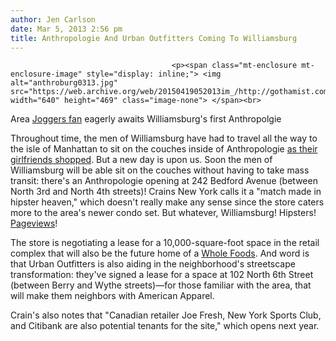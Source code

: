```yaml
---
author: Jen Carlson
date: Mar 5, 2013 2:56 pm
title: Anthropologie And Urban Outfitters Coming To Williamsburg
---
```


	
										<p><span class="mt-enclosure mt-enclosure-image" style="display: inline;"> <img alt="anthroburg0313.jpg" src="https://web.archive.org/web/20150419052013im_/http://gothamist.com/attachments/arts_jen/anthroburg0313.jpg" width="640" height="469" class="image-none"> </span><br>
<span class="photo_caption">Area <a href="https://web.archive.org/web/20150419052013/http://gothamist.com/2010/12/16/musician_ben_whitesides_the_joggers.php">Joggers fan</a> eagerly awaits Williamsburg&apos;s first Anthropolgie</span></p>

<p>Throughout time, the men of Williamsburg have had to travel all the way to the isle of Manhattan to sit on the couches inside of Anthropologie <a href="https://web.archive.org/web/20150419052013/https://twitter.com/jenist/status/166200843450847233">as their girlfriends shopped</a>. But a new day is upon us. Soon the men of Williamsburg will be able sit on the couches without having to take mass transit: there&apos;s an Anthropologie opening at 242 Bedford Avenue (between North 3rd and North 4th streets)! Crains New York calls it a &quot;match made in hipster heaven,&quot; which doesn&apos;t really make any sense since the store caters more to the area&apos;s newer condo set. But whatever, Williamsburg! Hipsters! <a href="https://web.archive.org/web/20150419052013/http://www.crainsnewyork.com/article/20130305/REAL_ESTATE/130309950">Pageviews</a>!</p>

<p>The store is negotiating a lease for a 10,000-square-foot space in the retail complex that will also be the future home of a <a href="https://web.archive.org/web/20150419052013/http://gothamist.com/2012/03/14/the_inevitable_whole_foods_williams.php">Whole Foods</a>. And word is that Urban Outfitters is also aiding in the neighborhood&apos;s streetscape transformation: they&apos;ve signed a lease for a space at 102 North 6th Street (between Berry and Wythe streets)&#x2014;for those familiar with the area, that will make them neighbors with American Apparel.</p>

<p>Crain&apos;s also notes that &quot;Canadian retailer Joe Fresh, New York Sports Club, and Citibank are also potential tenants for the site,&quot; which opens next year.</p>					
										
									
				